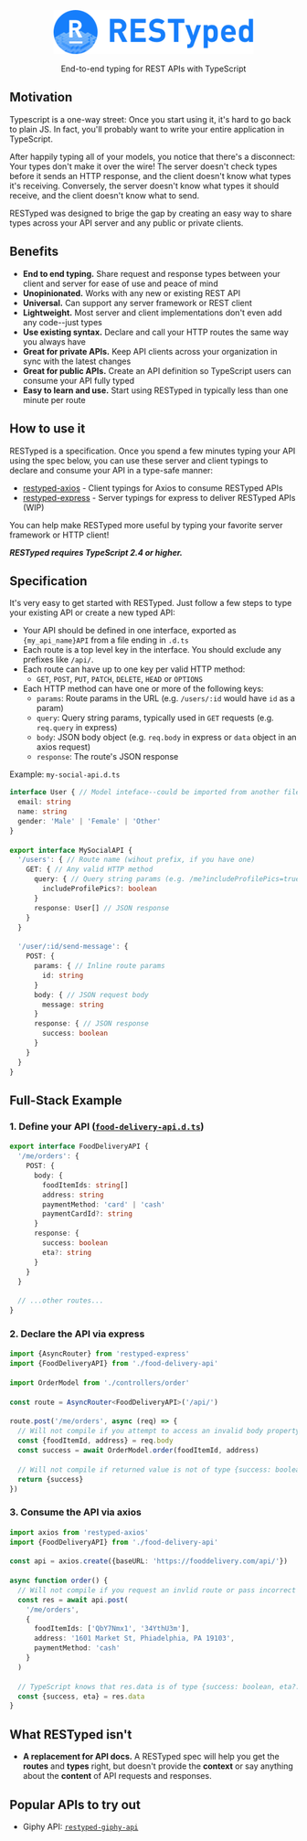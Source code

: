 <p align="center">
  <img src="/images/logo.png" width="350"/>
</p>
<p align="center">
  End-to-end typing for REST APIs with TypeScript
</p>

## Motivation
Typescript is a one-way street: Once you start using it, it's hard to go back to plain JS. In fact, you'll probably want to write your entire application in TypeScript.

After happily typing all of your models, you notice that there's a disconnect: Your types don't make it over the wire! The server doesn't check types before it sends an HTTP response, and the client doesn't know what types it's receiving. Conversely, the server doesn't know what types it should receive, and the client doesn't know what to send.

RESTyped was designed to brige the gap by creating an easy way to share types across your API server and any public or private clients.

## Benefits

- **End to end typing.** Share request and response types between your client and server for ease of use and peace of mind
- **Unopinionated.** Works with any new or existing REST API
- **Universal.** Can support any server framework or REST client
- **Lightweight.** Most server and client implementations don't even add any code--just types
- **Use existing syntax.** Declare and call your HTTP routes the same way you always have
- **Great for private APIs.** Keep API clients across your organization in sync with the latest changes
- **Great for public APIs.** Create an API definition so TypeScript users can consume your API fully typed
- **Easy to learn and use.** Start using RESTyped in typically less than one minute per route

## How to use it
RESTyped is a specification. Once you spend a few minutes typing your API using the spec below, you can use these server and client typings to declare and consume your API in a type-safe manner:

- [restyped-axios](https://github.com/rawrmaan/restyped-axios) - Client typings for Axios to consume RESTyped APIs
- [restyped-express](https://github.com/rawrmaan/restyped-express) - Server typings for express to deliver RESTyped APIs (WIP)

You can help make RESTyped more useful by typing your favorite server framework or HTTP client!

***RESTyped requires TypeScript 2.4 or higher.***

## Specification

It's very easy to get started with RESTyped. Just follow a few steps to type your existing API or create a new typed API:

- Your API should be defined in one interface, exported as `{my_api_name}API` from a file ending in `.d.ts`
- Each route is a top level key in the interface. You should exclude any prefixes like `/api/`.
- Each route can have up to one key per valid HTTP method:
  - `GET`, `POST`, `PUT`, `PATCH`, `DELETE`, `HEAD` or `OPTIONS`
- Each HTTP method can have one or more of the following keys:
  - `params`: Route params in the URL (e.g. `/users/:id` would have `id` as a param)
  - `query`: Query string params, typically used in `GET` requests (e.g. `req.query` in express)
  - `body`: JSON body object (e.g. `req.body` in express or `data` object in an axios request)
  - `response`: The route's JSON response


Example: `my-social-api.d.ts`
```typescript
interface User { // Model inteface--could be imported from another file
  email: string
  name: string
  gender: 'Male' | 'Female' | 'Other'
}

export interface MySocialAPI {
  '/users': { // Route name (wihout prefix, if you have one)
    GET: { // Any valid HTTP method
      query: { // Query string params (e.g. /me?includeProfilePics=true)
        includeProfilePics?: boolean
      }
      response: User[] // JSON response
    }
  }

  '/user/:id/send-message': {
    POST: {
      params: { // Inline route params
        id: string
      }
      body: { // JSON request body
        message: string
      }
      response: { // JSON response
        success: boolean
      }
    }
  }
}
```

## Full-Stack Example

### 1. Define your API (<a href="/examples/food-delivery-api.d.ts">`food-delivery-api.d.ts`</a>)
```typescript
export interface FoodDeliveryAPI {
  '/me/orders': {
    POST: {
      body: {
        foodItemIds: string[]
        address: string
        paymentMethod: 'card' | 'cash'
        paymentCardId?: string
      }
      response: {
        success: boolean
        eta?: string
      }
    }
  }

  // ...other routes...
}
```

### 2. Declare the API via express

```typescript
import {AsyncRouter} from 'restyped-express'
import {FoodDeliveryAPI} from './food-delivery-api'

import OrderModel from './controllers/order'

const route = AsyncRouter<FoodDeliveryAPI>('/api/')

route.post('/me/orders', async (req) => {
  // Will not compile if you attempt to access an invalid body property
  const {foodItemId, address} = req.body
  const success = await OrderModel.order(foodItemId, address)

  // Will not compile if returned value is not of type {success: boolean}
  return {success}
})
```

### 3. Consume the API via axios

```typescript
import axios from 'restyped-axios'
import {FoodDeliveryAPI} from './food-delivery-api'

const api = axios.create({baseURL: 'https://fooddelivery.com/api/'})

async function order() {
  // Will not compile if you request an invlid route or pass incorrect body params
  const res = await api.post(
    '/me/orders',
    {
      foodItemIds: ['QbY7Nmx1', '34YthU3m'],
      address: '1601 Market St, Phiadelphia, PA 19103',
      paymentMethod: 'cash'
    }
  )

  // TypeScript knows that res.data is of type {success: boolean, eta?: string}
  const {success, eta} = res.data
}
```

## What RESTyped isn't
- **A replacement for API docs.** A RESTyped spec will help you get the **routes** and **types** right, but doesn't provide the **context** or say anything about the **content** of API requests and responses.

## Popular APIs to try out

- Giphy API: [`restyped-giphy-api`](https://github.com/rawrmaan/restyped-giphy-api)
